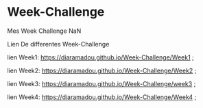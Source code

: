 # Week-Challenge
Mes Week Challenge NaN


Lien De differentes Week-Challenge


lien Week1: https://diaramadou.github.io/Week-Challenge/Week1 ;

lien Week2: https://diaramadou.github.io/Week-Challenge/Week2 ;


lien Week3: https://diaramadou.github.io/Week-Challenge/week3 ;

lien Week4: https://diaramadou.github.io/Week-Challenge/Week4 ;